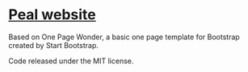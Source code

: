 # [Peal website](www.peal.space)

Based on One Page Wonder, a basic one page template for Bootstrap created by Start Bootstrap.

Code released under the MIT license.
